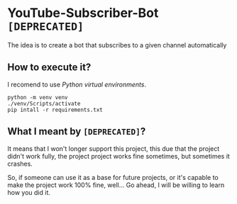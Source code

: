 # YouTube-Subscriber-Bot `[DEPRECATED]`

The idea is to create a bot that subscribes to a given channel automatically

## How to execute it?

I recomend to use *Python virtual environments*.

```shell
python -m venv venv
./venv/Scripts/activate
pip intall -r requirements.txt
```

## What I meant by `[DEPRECATED]`?

It means that I won't longer support this project, this due that the project didn't work fully,
the project project works fine sometimes, but sometimes it crashes.

So, if someone can use it as a base for future projects, or it's capable to make the project work
100% fine, well... Go ahead, I will be willing to learn how you did it.